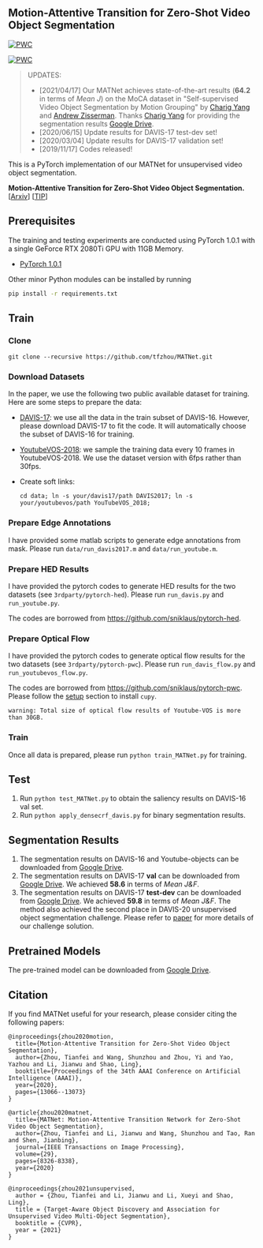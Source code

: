 ## Motion-Attentive Transition for Zero-Shot Video Object Segmentation

[![PWC](https://img.shields.io/endpoint.svg?url=https://paperswithcode.com/badge/motion-attentive-transition-for-zero-shot/unsupervised-video-object-segmentation-on)](https://paperswithcode.com/sota/unsupervised-video-object-segmentation-on?p=motion-attentive-transition-for-zero-shot)

[![PWC](https://img.shields.io/endpoint.svg?url=https://paperswithcode.com/badge/matnet-motion-attentive-transition-network/unsupervised-video-object-segmentation-on-4)](https://paperswithcode.com/sota/unsupervised-video-object-segmentation-on-4?p=matnet-motion-attentive-transition-network)

> UPDATES:<br>
> - [2021/04/17] Our MATNet achieves state-of-the-art results (__64.2__ in terms of _Mean J_) on the MoCA dataset in "Self-supervised Video Object Segmentation by Motion Grouping" by [Charig Yang](https://charigyang.github.io/) and [Andrew Zisserman](https://scholar.google.com/citations?user=UZ5wscMAAAAJ&hl=en). Thanks [Charig Yang](https://charigyang.github.io/) for providing the segmentation results [Google Drive](https://drive.google.com/drive/folders/1x-owzr9Voz65NQghrN_H1LEYDaaQP5n1?usp=sharing).
> - [2020/06/15] Update results for DAVIS-17 test-dev set!
> - [2020/03/04] Update results for DAVIS-17 validation set!
> - [2019/11/17] Codes released!

This is a PyTorch implementation of our MATNet for unsupervised video object segmentation.

**Motion-Attentive Transition for Zero-Shot Video Object Segmentation.** [[Arxiv](https://arxiv.org/abs/2003.04253)] [[TIP](https://ieeexplore.ieee.org/document/9165947)]

## Prerequisites

The training and testing experiments are conducted using PyTorch 1.0.1 with a single GeForce RTX 2080Ti GPU with 11GB Memory.
- [PyTorch 1.0.1](https://github.com/pytorch/pytorch)
                   
Other minor Python modules can be installed by running

```bash
pip install -r requirements.txt
```

## Train

### Clone
```git clone --recursive https://github.com/tfzhou/MATNet.git```

### Download Datasets
In the paper, we use the following two public available dataset for training. Here are some steps to prepare the data:
- [DAVIS-17](https://davischallenge.org/davis2017/code.html): we use all the data in the train subset of DAVIS-16. 
    However, please download DAVIS-17 to fit the code. It will automatically choose the subset of DAVIS-16 for training. 
- [YoutubeVOS-2018](https://youtube-vos.org/dataset/): we sample the training data every 10 frames in YoutubeVOS-2018. We use the dataset version with 6fps rather than 30fps.
- Create soft links:

    ```cd data; ln -s your/davis17/path DAVIS2017; ln -s your/youtubevos/path YouTubeVOS_2018;```
    
### Prepare Edge Annotations
I have provided some matlab scripts to generate edge annotations from mask. Please run ```data/run_davis2017.m``` 
and ```data/run_youtube.m```.

### Prepare HED Results
I have provided the pytorch codes to generate HED results for the two datasets (see ```3rdparty/pytorch-hed```).
Please run ```run_davis.py``` and ```run_youtube.py```. 

The codes are borrowed from https://github.com/sniklaus/pytorch-hed. 

### Prepare Optical Flow
I have provided the pytorch codes to generate optical flow results for the two datasets (see ```3rdparty/pytorch-pwc```).
Please run ```run_davis_flow.py``` and ```run_youtubevos_flow.py```. 

The codes are borrowed from https://github.com/sniklaus/pytorch-pwc. 
Please follow the [setup](https://github.com/sniklaus/pytorch-pwc#setup) section to install ```cupy```. 

`warning: Total size of optical flow results of Youtube-VOS is more than 30GB.`

### Train
Once all data is prepared, please run ```python train_MATNet.py``` for training.

## Test
1. Run ```python test_MATNet.py``` to obtain the saliency results on DAVIS-16 val set.
2. Run ```python apply_densecrf_davis.py``` for binary segmentation results.


## Segmentation Results

1. The segmentation results on DAVIS-16 and Youtube-objects can be downloaded from [Google Drive](https://drive.google.com/file/d/1d23TGBtrr11g8KFAStwewTyxLq2nX4PT/view?usp=sharing).
2. The segmentation results on DAVIS-17 __val__ can be downloaded from [Google Drive](https://drive.google.com/open?id=1GTqjWc7tktw92tBNKln2eFmb9WzdcVrz). We achieved __58.6__ in terms of _Mean J&F_.
3. The segmentation results on DAVIS-17 __test-dev__ can be downloaded from [Google Drive](https://drive.google.com/file/d/1Ood-rr0d4YRFSrGGh6yVpYvOvE_h0tVK/view?usp=sharing). We achieved __59.8__ in terms of _Mean J&F_. The method also achieved the second place in DAVIS-20 unsupervised object segmentation challenge. Please refer to [paper](https://davischallenge.org/challenge2020/papers/DAVIS-Unsupervised-Challenge-2nd-Team.pdf) for more details of our challenge solution.

## Pretrained Models

The pre-trained model can be downloaded from [Google Drive](https://drive.google.com/file/d/1XlenYXgQjoThgRUbffCUEADS6kE4lvV_/view?usp=sharing).

## Citation
If you find MATNet useful for your research, please consider citing the following papers:
```
@inproceedings{zhou2020motion,
  title={Motion-Attentive Transition for Zero-Shot Video Object Segmentation},
  author={Zhou, Tianfei and Wang, Shunzhou and Zhou, Yi and Yao, Yazhou and Li, Jianwu and Shao, Ling},
  booktitle={Proceedings of the 34th AAAI Conference on Artificial Intelligence (AAAI)},
  year={2020},
  pages={13066--13073}
}

@article{zhou2020matnet,
  title={MATNet: Motion-Attentive Transition Network for Zero-Shot Video Object Segmentation},
  author={Zhou, Tianfei and Li, Jianwu and Wang, Shunzhou and Tao, Ran and Shen, Jianbing},
  journal={IEEE Transactions on Image Processing},
  volume={29},
  pages={8326-8338},
  year={2020}
}

@inproceedings{zhou2021unsupervised,
  author = {Zhou, Tianfei and Li, Jianwu and Li, Xueyi and Shao, Ling},
  title = {Target-Aware Object Discovery and Association for Unsupervised Video Multi-Object Segmentation},
  booktitle = {CVPR},
  year = {2021}
}
```


